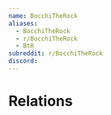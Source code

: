 ```yaml
---
name: BocchiTheRock
aliases:
  - BocchiTheRock
  - r/BocchiTheRock
  - BtR
subreddit: r/BocchiTheRock
discord:
---
```

# Relations
